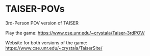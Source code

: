 # TAISER-POVs

3rd-Person POV version of TAISER

Play the game: https://www.cse.unr.edu/~crystala/Taiser-3rdPOV/

Website for both versions of the game: https://www.cse.unr.edu/~crystala/TaiserSite/

